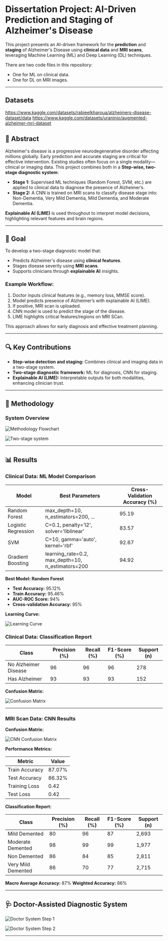 # Dissertation Project: AI-Driven Prediction and Staging of Alzheimer's Disease

This project presents an AI-driven framework for the **prediction** and **staging** of Alzheimer's Disease using **clinical data** and **MRI scans**, leveraging Machine Learning (ML) and Deep Learning (DL) techniques.

There are two code files in this repository:

* One for ML on clinical data.
* One for DL on MRI images.

---
## Datasets
https://www.kaggle.com/datasets/rabieelkharoua/alzheimers-disease-dataset/data
https://www.kaggle.com/datasets/uraninjo/augmented-alzheimer-mri-dataset


## 📄 Abstract

Alzheimer's disease is a progressive neurodegenerative disorder affecting millions globally. Early prediction and accurate staging are critical for effective intervention. Existing studies often focus on a single modality—clinical or imaging data. This project combines both in a **Step-wise, two-stage diagnostic system**:

* **Stage 1:** Supervised ML techniques (Random Forest, SVM, etc.) are applied to clinical data to diagnose the presence of Alzheimer’s.
* **Stage 2:** A CNN is trained on MRI scans to classify disease stage into: Non-Dementia, Very Mild Dementia, Mild Dementia, and Moderate Dementia.

**Explainable AI (LIME)** is used throughout to interpret model decisions, highlighting relevant features and brain regions.

---

## 🎯 Goal

To develop a two-stage diagnostic model that:

* Predicts Alzheimer's disease using **clinical features**.
* Stages disease severity using **MRI scans**.
* Supports clinicians through **explainable AI** insights.

### Example Workflow:

1. Doctor inputs clinical features (e.g., memory loss, MMSE score).
2. Model predicts presence of Alzheimer’s with explainable AI (LIME).
3. If positive, MRI scan is uploaded.
4. CNN model is used to predict the stage of the disease.
5. LIME highlights critical features/regions on MRI SCan.

This approach allows for early diagnosis and effective treatment planning.

---

## 🔍 Key Contributions

* **Step-wise detection and staging:** Combines clinical and imaging data in a two-stage system.
* **Two-stage diagnostic framework:** ML for diagnosis, CNN for staging.
* **Explainable AI (LIME):** Interpretable outputs for both modalities, enhancing clinician trust.

---

## 🧪 Methodology

### System Overview

![Methodology Flowchart](https://github.com/user-attachments/assets/1ceb31b3-a862-424a-ae13-6a83f2eacadc)

![Two-stage system](https://github.com/user-attachments/assets/9cc05d6f-8a7b-4e1b-80da-c6aebc2ab560)

---

## 📊 Results

### Clinical Data: ML Model Comparison

| Model               | Best Parameters                                      | Cross-Validation Accuracy (%) |
| ------------------- | ---------------------------------------------------- | ----------------------------- |
| Random Forest       | max\_depth=10, n\_estimators=200, ...                | 95.19                         |
| Logistic Regression | C=0.1, penalty='l2', solver='liblinear'              | 83.57                         |
| SVM                 | C=10, gamma='auto', kernel='rbf'                     | 92.67                         |
| Gradient Boosting   | learning\_rate=0.2, max\_depth=10, n\_estimators=200 | 94.92                         |

**Best Model: Random Forest**

* **Test Accuracy:** 95.12%
* **Train Accuracy:** 95.46%
* **AUC-ROC Score:** 94%
* **Cross-validation Accuracy:** 95%

**Learning Curve:**

![Learning Curve](https://github.com/user-attachments/assets/ac81bf65-c762-4317-95b8-7d986018b838)

### Clinical Data: Classification Report

| Class                | Precision (%) | Recall (%) | F1-Score (%) | Support (n) |
| -------------------- | ------------- | ---------- | ------------ | ----------- |
| No Alzheimer Disease | 96            | 96         | 96           | 278         |
| Has Alzheimer        | 93            | 93         | 93           | 152         |

**Confusion Matrix:**

![Confusion Matrix](https://github.com/user-attachments/assets/46b054bd-bba0-4cb6-8e9a-b71457b597e7)

---

### MRI Scan Data: CNN Results

**Confusion Matrix:**

![CNN Confusion Matrix](https://github.com/user-attachments/assets/d958e20b-5f77-4820-ada9-1e57f93bfe67)

**Performance Metrics:**

| Metric         | Value  |
| -------------- | ------ |
| Train Accuracy | 87.07% |
| Test Accuracy  | 86.32% |
| Training Loss  | 0.42   |
| Test Loss      | 0.42   |

**Classification Report:**

| Class              | Precision (%) | Recall (%) | F1-Score (%) | Support (n) |
| ------------------ | ------------- | ---------- | ------------ | ----------- |
| Mild Demented      | 80            | 96         | 87           | 2,693       |
| Moderate Demented  | 98            | 99         | 99           | 1,977       |
| Non Demented       | 86            | 84         | 85           | 2,811       |
| Very Mild Demented | 86            | 70         | 77           | 2,715       |

**Macro Average Accuracy:** 87%
**Weighted Accuracy:** 86%

---

## 🩺 Doctor-Assisted Diagnostic System

![Doctor System Step 1](https://github.com/user-attachments/assets/428cc679-5ab2-40b6-854c-be46fbc75723)

![Doctor System Step 2](https://github.com/user-attachments/assets/9b15116a-904a-47f1-9bcf-472a8b63d6d0)

---




